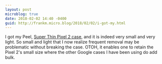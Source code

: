 ```yaml
---
layout: post
microblog: true
date: 2018-02-02 14:40 -0400
guid: http://frankm.micro.blog/2018/02/02/i-got-my.html
---
```

I got my Peel, [Super Thin Pixel 2 case](https://buypeel.com/products/super-thin-pixel-2-case), and it is indeed very small and very light. So small and light that I now realize frequent removal may be problematic without breaking the case. OTOH, it enables one to retain the Pixel 2's small size where the other Google cases I have been using do add bulk.
